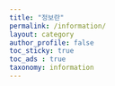 ```yaml
---
title: "정보란"
permalink: /information/
layout: category
author_profile: false
toc_sticky: true
toc_ads : true
taxonomy: information
---
```

